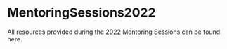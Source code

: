 # MentoringSessions2022
All resources provided during the 2022 Mentoring Sessions can be found here.
